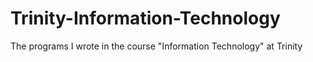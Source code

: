# Trinity-Information-Technology
The programs I wrote in the course "Information Technology" at Trinity
